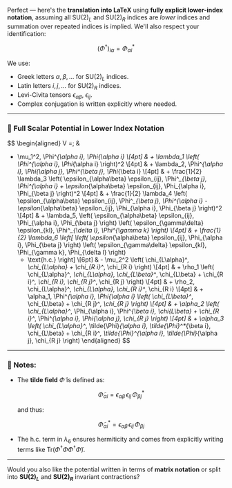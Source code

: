 Perfect — here's the **translation into LaTeX** using **fully explicit lower-index notation**, assuming all SU(2)$_L$ and SU(2)$_R$ indices are *lower* indices and summation over repeated indices is implied. We'll also respect your identification:

$$
(\Phi^\dagger)_{i\alpha} = \Phi^*_{\alpha i}
$$

We use:

* Greek letters $\alpha, \beta, \dots$ for SU(2)$_L$ indices.
* Latin letters $i, j, \dots$ for SU(2)$_R$ indices.
* Levi-Civita tensors $\epsilon_{\alpha\beta}$, $\epsilon_{ij}$.
* Complex conjugation is written explicitly where needed.

---

### 💠 Full Scalar Potential in Lower Index Notation

$$
\begin{aligned}
V =\; & 
- \mu_1^2\, \Phi^*_{\alpha i}\, \Phi_{\alpha i} \\[4pt]
& + \lambda_1 \left( \Phi^*_{\alpha i}\, \Phi_{\alpha i} \right)^2 \\[4pt]
& + \lambda_2\, \Phi^*_{\alpha i}\, \Phi_{\alpha j}\, \Phi^*_{\beta j}\, \Phi_{\beta i} \\[4pt]
& + \frac{1}{2} \lambda_3 \left( 
    \epsilon_{\alpha\beta} \epsilon_{ij}\, \Phi^*_{\beta j}\, \Phi^*_{\alpha i} + 
    \epsilon_{\alpha\beta} \epsilon_{ij}\, \Phi_{\alpha i}\, \Phi_{\beta j}
  \right)^2 \\[4pt]
& + \frac{1}{2} \lambda_4 \left( 
    \epsilon_{\alpha\beta} \epsilon_{ij}\, \Phi^*_{\beta j}\, \Phi^*_{\alpha i} - 
    \epsilon_{\alpha\beta} \epsilon_{ij}\, \Phi_{\alpha i}\, \Phi_{\beta j}
  \right)^2 \\[4pt]
& + \lambda_5\, \left( 
    \epsilon_{\alpha\beta} \epsilon_{ij}\, \Phi_{\alpha i}\, \Phi_{\beta j}
  \right) \left( 
    \epsilon_{\gamma\delta} \epsilon_{kl}\, \Phi^*_{\delta l}\, \Phi^*_{\gamma k}
  \right) \\[4pt]
& + \frac{1}{2} \lambda_6 \left[
    \left( \epsilon_{\alpha\beta} \epsilon_{ij}\, \Phi_{\alpha i}\, \Phi_{\beta j} \right)
    \left( \epsilon_{\gamma\delta} \epsilon_{kl}\, \Phi_{\gamma k}\, \Phi_{\delta l} \right)
    + \text{h.c.}
  \right] \\[6pt]
& - \mu_2^2 \left( \chi_{L\alpha}^*\, \chi_{L\alpha} + \chi_{R i}^*\, \chi_{R i} \right) \\[4pt]
& + \rho_1 \left( 
    \chi_{L\alpha}^*\, \chi_{L\alpha}\, \chi_{L\beta}^*\, \chi_{L\beta} + 
    \chi_{R i}^*\, \chi_{R i}\, \chi_{R j}^*\, \chi_{R j} 
  \right) \\[4pt]
& + \rho_2\, \chi_{L\alpha}^*\, \chi_{L\alpha}\, \chi_{R i}^*\, \chi_{R i} \\[4pt]
& + \alpha_1\, \Phi^*_{\alpha i}\, \Phi_{\alpha i} \left( 
    \chi_{L\beta}^*\, \chi_{L\beta} + \chi_{R j}^*\, \chi_{R j} 
  \right) \\[4pt]
& + \alpha_2 \left( 
    \chi_{L\alpha}^*\, \Phi_{\alpha i}\, \Phi^*_{\beta i}\, \chi_{L\beta} + 
    \chi_{R i}^*\, \Phi^*_{\alpha i}\, \Phi_{\alpha j}\, \chi_{R j} 
  \right) \\[4pt]
& + \alpha_3 \left( 
    \chi_{L\alpha}^*\, \tilde{\Phi}_{\alpha i}\, \tilde{\Phi}^*_{\beta i}\, \chi_{L\beta} + 
    \chi_{R i}^*\, \tilde{\Phi}^*_{\alpha i}\, \tilde{\Phi}_{\alpha j}\, \chi_{R j} 
  \right)
\end{aligned}
$$

---

### 🧾 Notes:

* The **tilde field** $\tilde{\Phi}$ is defined as:

  $$
  \tilde{\Phi}_{\alpha i} = \epsilon_{\alpha\beta}\, \epsilon_{ij}\, \Phi^*_{\beta j}
  $$

  and thus:

  $$
  \tilde{\Phi}^*_{\alpha i} = \epsilon_{\alpha\beta}\, \epsilon_{ij}\, \Phi_{\beta j}
  $$

* The $\text{h.c.}$ term in $\lambda_6$ ensures hermiticity and comes from explicitly writing terms like $\text{Tr}(\Phi^\dagger \tilde{\Phi} \Phi^\dagger \tilde{\Phi})$.

---

Would you also like the potential written in terms of **matrix notation** or split into **SU(2)$_L$** and **SU(2)$_R$** invariant contractions?

